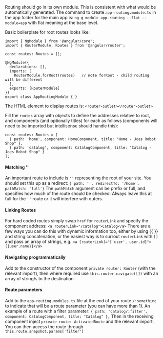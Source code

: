 Routing should go in its own module.  This is consistent with what would be automatically generated.  The command to create `app-routing.module.ts` in the app folder for the main app is:
`ng g module app-routing --flat --module=app` 
with flat meaning at the base level.

Basic boilerplate for root routes looks like:
```
import { NgModule } from '@angular/core';
import { RouterModule, Routes } from '@angular/router';

const routes: Routes = [];

@NgModule({
  declarations: [],
  imports: [
    RouterModule.forRoot(routes)   // note forRoot - child routing will be different
  ],
  exports: [RouterModule]
})
export class AppRoutingModule { }
```
The HTML element to display routes is:
`<router-outlet></router-outlet>`

Fill the `routes` array with objects to define the addresses relative to root, and components (and optionally titles) for each as follows (components will need to be imported but intellisense should handle this):

```
const routes: Routes = [
  { path: 'home', component: HomeComponent, title: "Home - Joes Robot Shop" },
  { path: 'catalog', component: CatalogComponent, title: "Catalog - Joes Robot Shop" }
];
```

#### Matching ''

An important route to include is `''` representing the root of your site.  You should set this up as a redirect:
`{ path: '', redirectTo: '/home', pathMatch: 'full'}`
The `pathMatch` argument can be prefix or full, and specifies how much of the route should be checked.  Always leave this at full for the `''` route or it will interfere with outers.

#### Linking Routes

For hard coded routes simply swap `href` for `routerLink` and specify the component address:
`<a routerLink="/catalog">Catalog</a>`
There are a few ways you can do this with dynamic information too, either by using {{ }} and string concatenation, or the easiest way is to surrout `routerLink` with `[]` and pass an array of strings, e.g.
`<a [routerLink]="['user', user.id]">{{user.name}}</a>`

#### Navigating programmatically

Add to the constructor of the component `private router: Router` (with the relevant import), then where required use `this.router.navigate([])` with an array of string/s to the destination.

#### Route parameters

Add to the `app-routing.modules.ts` file at the end of your route `/:something` to indicate that will be a route parameter (you can have more than 1).  An example of a route with a filter parameter:
`{ path: 'catalog/:filter', component: CatalogComponent, title: "Catalog" },`
Then in the receiving component inject `private route: ActivatedRoute` and the relevant import.  You can then access the route through `this.route.snapshot.params['filter']`